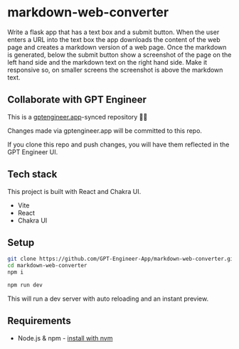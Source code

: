 # markdown-web-converter

Write a flask app that has a text box and a submit button. When the user enters a URL into the text box the app downloads the content of the web page and creates a markdown version of a web page. Once the markdown is generated, below the submit button show a screenshot of the page on the left hand side and the markdown text on the right hand side. Make it responsive so, on smaller screens the screenshot is above the markdown text.

## Collaborate with GPT Engineer

This is a [gptengineer.app](https://gptengineer.app)-synced repository 🌟🤖

Changes made via gptengineer.app will be committed to this repo.

If you clone this repo and push changes, you will have them reflected in the GPT Engineer UI.

## Tech stack

This project is built with React and Chakra UI.

- Vite
- React
- Chakra UI

## Setup

```sh
git clone https://github.com/GPT-Engineer-App/markdown-web-converter.git
cd markdown-web-converter
npm i
```

```sh
npm run dev
```

This will run a dev server with auto reloading and an instant preview.

## Requirements

- Node.js & npm - [install with nvm](https://github.com/nvm-sh/nvm#installing-and-updating)

